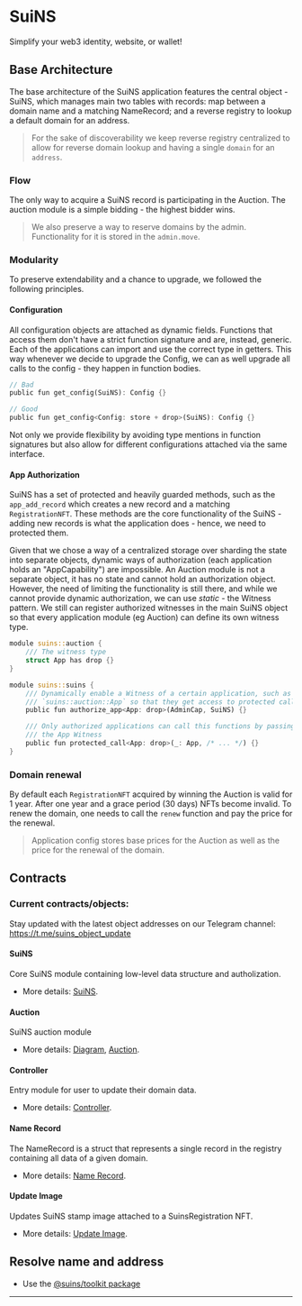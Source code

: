 # SuiNS

Simplify your web3 identity, website, or wallet!

## Base Architecture

The base architecture of the SuiNS application features the central object - SuiNS, which manages main two tables with records: map between a domain name and a matching NameRecord; and a reverse registry to lookup a default domain for an address.

> For the sake of discoverability we keep reverse registry centralized to allow for reverse domain lookup and having a single `domain` for an `address`.

### Flow

The only way to acquire a SuiNS record is participating in the Auction. The auction module is a simple bidding - the highest bidder wins.

> We also preserve a way to reserve domains by the admin. Functionality for it is stored in the `admin.move`.

### Modularity

To preserve extendability and a chance to upgrade, we followed the following principles.

#### Configuration

All configuration objects are attached as dynamic fields. Functions that access them don't have a strict function signature and are, instead, generic. Each of the applications can import and use the correct type in getters. This way whenever we decide to upgrade the Config, we can as well upgrade all calls to the config - they happen in function bodies.
```rust
// Bad
public fun get_config(SuiNS): Config {}

// Good
public fun get_config<Config: store + drop>(SuiNS): Config {}
```

Not only we provide flexibility by avoiding type mentions in function signatures but also allow for different configurations attached via the same interface.

#### App Authorization

SuiNS has a set of protected and heavily guarded methods, such as the `app_add_record` which creates a new record and a matching `RegistrationNFT`. These methods are the core functionality of the SuiNS - adding new records is what the application does - hence, we need to protected them.

Given that we chose a way of a centralized storage over sharding the state into separate objects, dynamic ways of authorization (each application holds an "AppCapability") are impossible. An Auction module is not a separate object, it has no state and cannot hold an authorization object. However, the need of limiting the functionality is still there, and while we cannot provide dynamic authorization, we can use *static* - the Witness pattern. We still can register authorized witnesses in the main SuiNS object so that every application module (eg Auction) can define its own witness type.

```rust
module suins::auction {
    /// The witness type
    struct App has drop {}
}

module suins::suins {
    /// Dynamically enable a Witness of a certain application, such as
    /// `suins::auction::App` so that they get access to protected calls.
    public fun authorize_app<App: drop>(AdminCap, SuiNS) {}

    /// Only authorized applications can call this functions by passing
    /// the App Witness
    public fun protected_call<App: drop>(_: App, /* ... */) {}
}
```

### Domain renewal

By default each `RegistrationNFT` acquired by winning the Auction is valid for 1 year. After one year and a grace period (30 days) NFTs become invalid. To renew the domain, one needs to call the `renew` function and pay the price for the renewal.

> Application config stores base prices for the Auction as well as the price for the renewal of the domain.

## Contracts

### Current contracts/objects:

Stay updated with the latest object addresses on our Telegram channel: https://t.me/suins_object_update

#### SuiNS
Core SuiNS module containing low-level data structure and autholization.

- More details: [SuiNS](suins.md).

#### Auction
SuiNS auction module

- More details: [Diagram](auction_diagram.md), [Auction](auction.md).

#### Controller
Entry module for user to update their domain data.

- More details: [Controller](controller.md).

#### Name Record
The NameRecord is a struct that represents a single record in the registry containing all data of a given domain.

- More details: [Name Record](name_record.md).

#### Update Image
Updates SuiNS stamp image attached to a SuinsRegistration NFT.

- More details: [Update Image](update_image.md).

## Resolve name and address

- Use the [@suins/toolkit package](https://github.com/SuiNSdapp/toolkit)

---
